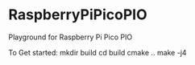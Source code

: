 # RaspberryPiPicoPIO
Playground for Raspberry Pi Pico PIO

To Get started:
mkdir build
cd build
cmake ..
make -j4

